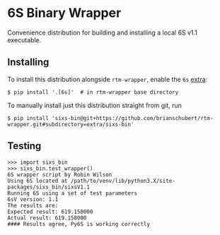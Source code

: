 # 6S Binary Wrapper

Convenience distribution  for building and installing a local 6S v1.1 executable.

## Installing
To install this distribution alongside `rtm-wrapper`, enable the `6s` [extra](https://peps.python.org/pep-0508/#extras):
```shell
$ pip install '.[6s]'  # in rtm-wrapper base directory
```

To manually install just this distribution straight from git, run
```
$ pip install 'sixs-bin@git+https://github.com/brianschubert/rtm-wrapper.git#subdirectory=extra/sixs-bin'
```

## Testing

```pycon
>>> import sixs_bin
>>> sixs_bin.test_wrapper()
6S wrapper script by Robin Wilson
Using 6S located at /path/to/venv/lib/python3.X/site-packages/sixs_bin/sixsV1.1
Running 6S using a set of test parameters
6sV version: 1.1
The results are:
Expected result: 619.158000
Actual result: 619.158000
#### Results agree, Py6S is working correctly
```
